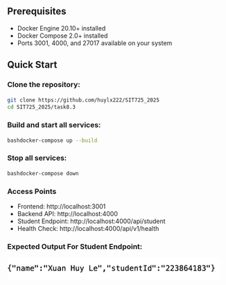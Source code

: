 ## Prerequisites
- Docker Engine 20.10+ installed
- Docker Compose 2.0+ installed
- Ports 3001, 4000, and 27017 available on your system

## Quick Start

### Clone the repository:
```bash
git clone https://github.com/huylx222/SIT725_2025
cd SIT725_2025/task8.3
```

### Build and start all services:
```bash
bashdocker-compose up --build
```

### Stop all services:
```bash
bashdocker-compose down
```

### Access Points
* Frontend: http://localhost:3001
* Backend API: http://localhost:4000
* Student Endpoint: http://localhost:4000/api/student
* Health Check: http://localhost:4000/api/v1/health

### Expected Output For Student Endpoint:
![alt text](image-1.png)
